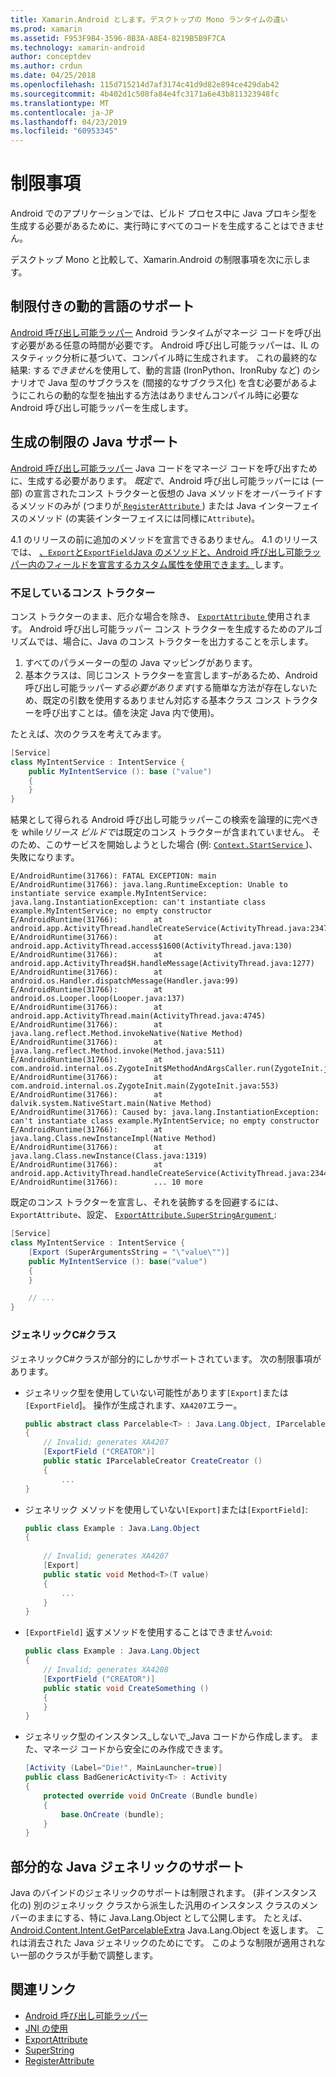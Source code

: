 ```yaml
---
title: Xamarin.Android とします。デスクトップの Mono ランタイムの違い
ms.prod: xamarin
ms.assetid: F953F9B4-3596-8B3A-A8E4-8219B5B9F7CA
ms.technology: xamarin-android
author: conceptdev
ms.author: crdun
ms.date: 04/25/2018
ms.openlocfilehash: 115d715214d7af3174c41d9d82e894ce429dab42
ms.sourcegitcommit: 4b402d1c508fa84e4fc3171a6e43b811323948fc
ms.translationtype: MT
ms.contentlocale: ja-JP
ms.lasthandoff: 04/23/2019
ms.locfileid: "60953345"
---
```

# <a name="limitations"></a>制限事項

Android でのアプリケーションでは、ビルド プロセス中に Java プロキシ型を生成する必要があるために、実行時にすべてのコードを生成することはできません。

デスクトップ Mono と比較して、Xamarin.Android の制限事項を次に示します。


## <a name="limited-dynamic-language-support"></a>制限付きの動的言語のサポート

 [Android 呼び出し可能ラッパー](~/android/platform/java-integration/android-callable-wrappers.md) Android ランタイムがマネージ コードを呼び出す必要がある任意の時間が必要です。 Android 呼び出し可能ラッパーは、IL のスタティック分析に基づいて、コンパイル時に生成されます。 これの最終的な結果: する*できません*を使用して、動的言語 (IronPython、IronRuby など) のシナリオで Java 型のサブクラスを (間接的なサブクラス化) を含む必要があるようにこれらの動的な型を抽出する方法はありませんコンパイル時に必要な Android 呼び出し可能ラッパーを生成します。


## <a name="limited-java-generation-support"></a>生成の制限の Java サポート

[Android 呼び出し可能ラッパー](~/android/platform/java-integration/android-callable-wrappers.md) Java コードをマネージ コードを呼び出すために、生成する必要があります。 *既定で*、Android 呼び出し可能ラッパーには (一部) の宣言されたコンス トラクターと仮想の Java メソッドをオーバーライドするメソッドのみが (つまりが[ `RegisterAttribute` ](https://developer.xamarin.com/api/type/Android.Runtime.RegisterAttribute/)) または Java インターフェイスのメソッド (の実装インターフェイスには同様に`Attribute`)。
  
4.1 のリリースの前に追加のメソッドを宣言できるありません。 4.1 のリリースでは、 [、`Export`と`ExportField`Java のメソッドと、Android 呼び出し可能ラッパー内のフィールドを宣言するカスタム属性を使用できます。](~/android/platform/java-integration/working-with-jni.md)します。

### <a name="missing-constructors"></a>不足しているコンス トラクター

コンス トラクターのまま、厄介な場合を除き、 [ `ExportAttribute` ](https://developer.xamarin.com/api/type/Java.Interop.ExportAttribute)使用されます。 Android 呼び出し可能ラッパー コンス トラクターを生成するためのアルゴリズムでは、場合に、Java のコンス トラクターを出力することを示します。

1. すべてのパラメーターの型の Java マッピングがあります。
2. 基本クラスは、同じコンス トラクターを宣言します&ndash;があるため、Android 呼び出し可能ラッパー*する必要があります*(する簡単な方法が存在しないため、既定の引数を使用するありません対応する基本クラス コンス トラクターを呼び出すことは。値を決定 Java 内で使用)。

たとえば、次のクラスを考えてみます。

```csharp
[Service]
class MyIntentService : IntentService {
    public MyIntentService (): base ("value")
    {
    }
}
```

結果として得られる Android 呼び出し可能ラッパーこの検索を論理的に完ぺきを while*リリース ビルドで*は既定のコンス トラクターが含まれていません。 そのため、このサービスを開始しようとした場合 (例: [ `Context.StartService` ](https://developer.xamarin.com/api/member/Android.Content.Context.StartService/p/Android.Content.Intent/))、失敗になります。

```shell
E/AndroidRuntime(31766): FATAL EXCEPTION: main
E/AndroidRuntime(31766): java.lang.RuntimeException: Unable to instantiate service example.MyIntentService: java.lang.InstantiationException: can't instantiate class example.MyIntentService; no empty constructor
E/AndroidRuntime(31766):        at android.app.ActivityThread.handleCreateService(ActivityThread.java:2347)
E/AndroidRuntime(31766):        at android.app.ActivityThread.access$1600(ActivityThread.java:130)
E/AndroidRuntime(31766):        at android.app.ActivityThread$H.handleMessage(ActivityThread.java:1277)
E/AndroidRuntime(31766):        at android.os.Handler.dispatchMessage(Handler.java:99)
E/AndroidRuntime(31766):        at android.os.Looper.loop(Looper.java:137)
E/AndroidRuntime(31766):        at android.app.ActivityThread.main(ActivityThread.java:4745)
E/AndroidRuntime(31766):        at java.lang.reflect.Method.invokeNative(Native Method)
E/AndroidRuntime(31766):        at java.lang.reflect.Method.invoke(Method.java:511)
E/AndroidRuntime(31766):        at com.android.internal.os.ZygoteInit$MethodAndArgsCaller.run(ZygoteInit.java:786)
E/AndroidRuntime(31766):        at com.android.internal.os.ZygoteInit.main(ZygoteInit.java:553)
E/AndroidRuntime(31766):        at dalvik.system.NativeStart.main(Native Method)
E/AndroidRuntime(31766): Caused by: java.lang.InstantiationException: can't instantiate class example.MyIntentService; no empty constructor
E/AndroidRuntime(31766):        at java.lang.Class.newInstanceImpl(Native Method)
E/AndroidRuntime(31766):        at java.lang.Class.newInstance(Class.java:1319)
E/AndroidRuntime(31766):        at android.app.ActivityThread.handleCreateService(ActivityThread.java:2344)
E/AndroidRuntime(31766):        ... 10 more
```

既定のコンス トラクターを宣言し、それを装飾するを回避するには、 `ExportAttribute`、設定、 [ `ExportAttribute.SuperStringArgument` ](https://developer.xamarin.com/api/property/Java.Interop.ExportAttribute.SuperArgumentsString/): 

```csharp
[Service]
class MyIntentService : IntentService {
    [Export (SuperArgumentsString = "\"value\"")]
    public MyIntentService (): base("value")
    {
    }

    // ...
}
```


### <a name="generic-c-classes"></a>ジェネリックC#クラス

ジェネリックC#クラスが部分的にしかサポートされています。 次の制限事項があります。


-   ジェネリック型を使用していない可能性があります`[Export]`または`[ExportField`]。 操作が生成されます、`XA4207`エラー。

    ```csharp
    public abstract class Parcelable<T> : Java.Lang.Object, IParcelable
    {
        // Invalid; generates XA4207
        [ExportField ("CREATOR")]
        public static IParcelableCreator CreateCreator ()
        {
            ...
    }
    ```

-   ジェネリック メソッドを使用していない`[Export]`または`[ExportField]`:

    ```csharp
    public class Example : Java.Lang.Object
    {
        
        // Invalid; generates XA4207
        [Export]
        public static void Method<T>(T value)
        {
            ...
        }
    }
    ```

-   `[ExportField]` 返すメソッドを使用することはできません`void`:

    ```csharp
    public class Example : Java.Lang.Object
    {
        // Invalid; generates XA4208
        [ExportField ("CREATOR")]
        public static void CreateSomething ()
        {
        }
    }
    ```

-   ジェネリック型のインスタンス_しないで_Java コードから作成します。
    また、マネージ コードから安全にのみ作成できます。

    ```csharp
    [Activity (Label="Die!", MainLauncher=true)]
    public class BadGenericActivity<T> : Activity
    {
        protected override void OnCreate (Bundle bundle)
        {
            base.OnCreate (bundle);
        }
    }
    ```


## <a name="partial-java-generics-support"></a>部分的な Java ジェネリックのサポート

Java のバインドのジェネリックのサポートは制限されます。 (非インスタンス化の) 別のジェネリック クラスから派生した汎用のインスタンス クラスのメンバーのままにする、特に Java.Lang.Object として公開します。 たとえば、 [Android.Content.Intent.GetParcelableExtra](https://developer.xamarin.com/api/member/Android.Content.Intent.GetParcelableExtra/p/System.String/) Java.Lang.Object を返します。 これは消去された Java ジェネリックのためにです。
このような制限が適用されない一部のクラスが手動で調整します。


## <a name="related-links"></a>関連リンク

- [Android 呼び出し可能ラッパー](~/android/platform/java-integration/android-callable-wrappers.md)
- [JNI の使用](~/android/platform/java-integration/working-with-jni.md)
- [ExportAttribute](https://developer.xamarin.com/api/type/Java.Interop.ExportAttribute/)
- [SuperString](https://developer.xamarin.com/api/property/Java.Interop.ExportAttribute.SuperArgumentsString/)
- [RegisterAttribute](https://developer.xamarin.com/api/type/Android.Runtime.RegisterAttribute/)
